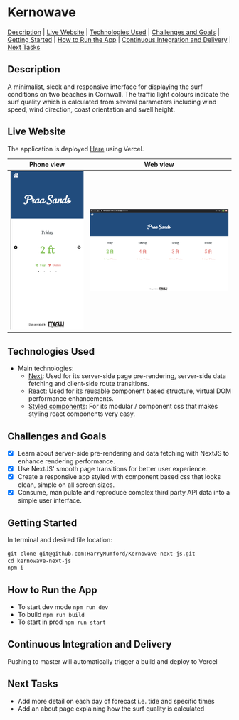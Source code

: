 # Kernowave

[Description](#description) | [Live Website](#live-website) | [Technologies Used](#technologies-used) | [Challenges and Goals](#challenges-and-goals) | [Getting Started](#getting-started) | [How to Run the App](#how-to-run-the-app) | [Continuous Integration and Delivery](#continuous-integration-and-delivery) | [Next Tasks](#next-tasks)

## Description

A minimalist, sleek and responsive interface for displaying the surf conditions on two beaches in Cornwall. The traffic light colours indicate the surf quality which is calculated from several parameters including wind speed, wind direction, coast orientation and swell height. 

## Live Website

The application is deployed [Here](https://kernowave-next-js.vercel.app/) using Vercel.

|               Phone view               |               Web view               |
| :------------------------------------: | :----------------------------------: |
| ![](./assets/kernowave-phone-view.png) | ![](./assets/kernowave-web-view.png) |

## Technologies Used

- Main technologies:
  - [Next](https://nextjs.org/): Used for its server-side page pre-rendering, server-side data fetching and client-side route transitions. 
  - [React](https://reactjs.org/): Used for its reusable component based structure, virtual DOM performance enhancements.
  - [Styled components](https://reactjs.org/): For its modular / component css that makes styling react components very easy.

## Challenges and Goals

- [x] Learn about server-side pre-rendering and data fetching with NextJS to enhance rendering performance.
- [x] Use NextJS' smooth page transitions for better user experience.
- [x] Create a responsive app styled with component based css that looks clean, simple on all screen sizes.
- [x] Consume, manipulate and reproduce complex third party API data into a simple user interface.

## Getting Started

In terminal and desired file location:
```
git clone git@github.com:HarryMumford/Kernowave-next-js.git
cd kernowave-next-js
npm i
```

## How to Run the App

- To start dev mode `npm run dev`
- To build `npm run build`
- To start in prod `npm run start`
  
## Continuous Integration and Delivery

Pushing to master will automatically trigger a build and deploy to Vercel

## Next Tasks

- Add more detail on each day of forecast i.e. tide and specific times
- Add an about page explaining how the surf quality is calculated
